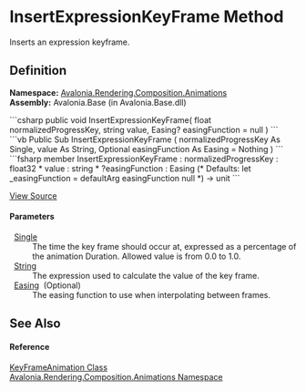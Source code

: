 # InsertExpressionKeyFrame Method


Inserts an expression keyframe.



## Definition
**Namespace:** <a href="N_Avalonia_Rendering_Composition_Animations">Avalonia.Rendering.Composition.Animations</a>  
**Assembly:** Avalonia.Base (in Avalonia.Base.dll)

<Tabs groupId="api-code-preview">
<TabItem value="csharp" label="C#">
```csharp
public void InsertExpressionKeyFrame(
	float normalizedProgressKey,
	string value,
	Easing? easingFunction = null
)
```
</TabItem>
<TabItem value="vb" label="VB">
```vb
Public Sub InsertExpressionKeyFrame ( 
	normalizedProgressKey As Single,
	value As String,
	Optional easingFunction As Easing = Nothing
)
```
</TabItem>
<TabItem value="fsharp" label="F#">
```fsharp
member InsertExpressionKeyFrame : 
        normalizedProgressKey : float32 * 
        value : string * 
        ?easingFunction : Easing 
(* Defaults:
        let _easingFunction = defaultArg easingFunction null
*)
-> unit 
```
</TabItem>
</Tabs>



<a href="https://github.com/AvaloniaUI/Avalonia/tree/master/src/Avalonia.Base/Rendering/Composition/Animations/KeyFrameAnimation.cs#L81" title="View the source code">View Source</a>



#### Parameters
<dl><dt>  <a href="https://learn.microsoft.com/dotnet/api/system.single" target="_blank" rel="noopener noreferrer">Single</a></dt><dd>The time the key frame should occur at, expressed as a percentage of the animation Duration. Allowed value is from 0.0 to 1.0.</dd><dt>  <a href="https://learn.microsoft.com/dotnet/api/system.string" target="_blank" rel="noopener noreferrer">String</a></dt><dd>The expression used to calculate the value of the key frame.</dd><dt>  <a href="T_Avalonia_Animation_Easings_Easing">Easing</a>  (Optional)</dt><dd>The easing function to use when interpolating between frames.</dd></dl>

## See Also


#### Reference
<a href="T_Avalonia_Rendering_Composition_Animations_KeyFrameAnimation">KeyFrameAnimation Class</a>  
<a href="N_Avalonia_Rendering_Composition_Animations">Avalonia.Rendering.Composition.Animations Namespace</a>  

